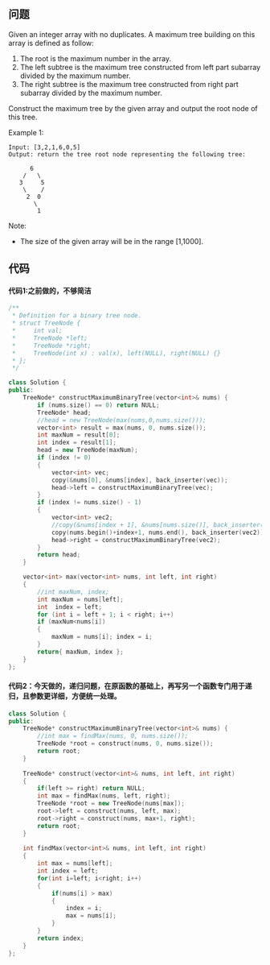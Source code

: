## 问题
Given an integer array with no duplicates. A maximum tree building on this array is defined as follow:

1. The root is the maximum number in the array.
2. The left subtree is the maximum tree constructed from left part subarray divided by the maximum number.
3. The right subtree is the maximum tree constructed from right part subarray divided by the maximum number.

Construct the maximum tree by the given array and output the root node of this tree.

Example 1:
```
Input: [3,2,1,6,0,5]
Output: return the tree root node representing the following tree:

      6
    /   \
   3     5
    \    / 
     2  0   
       \
        1
```        
Note:
* The size of the given array will be in the range [1,1000].

## 代码
#### 代码1:之前做的，不够简洁
```C++
/**
 * Definition for a binary tree node.
 * struct TreeNode {
 *     int val;
 *     TreeNode *left;
 *     TreeNode *right;
 *     TreeNode(int x) : val(x), left(NULL), right(NULL) {}
 * };
 */

class Solution {
public:
	TreeNode* constructMaximumBinaryTree(vector<int>& nums) {
		if (nums.size() == 0) return NULL;
		TreeNode* head;
		//head = new TreeNode(max(nums,0,nums.size()));
		vector<int> result = max(nums, 0, nums.size());
		int maxNum = result[0];
		int index = result[1];
		head = new TreeNode(maxNum);
		if (index != 0)
		{
			vector<int> vec;
			copy(&nums[0], &nums[index], back_inserter(vec));
			head->left = constructMaximumBinaryTree(vec);
		}
		if (index != nums.size() - 1)
		{
			vector<int> vec2;
			//copy(&nums[index + 1], &nums[nums.size()], back_inserter(vec));
			copy(nums.begin()+index+1, nums.end(), back_inserter(vec2));
			head->right = constructMaximumBinaryTree(vec2);
		}
		return head;
	}

	vector<int> max(vector<int> nums, int left, int right)
	{
		//int maxNum, index;
		int maxNum = nums[left];
		int  index = left;
		for (int i = left + 1; i < right; i++)
		if (maxNum<nums[i])
		{
			maxNum = nums[i]; index = i;
		}
		return{ maxNum, index };
	}
};
```

#### 代码2：今天做的，递归问题，在原函数的基础上，再写另一个函数专门用于递归，且参数更详细，方便统一处理。
```c++
class Solution {
public:
    TreeNode* constructMaximumBinaryTree(vector<int>& nums) {
        //int max = findMax(nums, 0, nums.size());
        TreeNode *root = construct(nums, 0, nums.size());
        return root;
    }
    
    TreeNode* construct(vector<int>& nums, int left, int right)
    {
        if(left >= right) return NULL;
        int max = findMax(nums, left, right);
        TreeNode *root = new TreeNode(nums[max]);
        root->left = construct(nums, left, max);
        root->right = construct(nums, max+1, right);
        return root;
    }
    
    int findMax(vector<int>& nums, int left, int right)
    {
        int max = nums[left];
        int index = left;
        for(int i=left; i<right; i++)
        {
            if(nums[i] > max)
            {
                index = i;
                max = nums[i];
            }
        }
        return index;
    }
};
```
